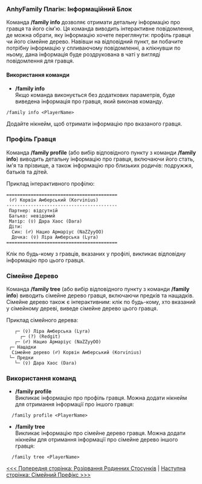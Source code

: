 ### AnhyFamily Плагін: Інформаційний Блок

Команда **/family info** дозволяє отримати детальну інформацію про гравця та його сім'ю. Ця команда виводить інтерактивне повідомлення, де можна обрати, яку інформацію хочете переглянути: профіль гравця чи його сімейне дерево. Навівши на відповідний пункт, ви побачите потрібну інформацію у спливаючому повідомленні, а клікнувши по ньому, дана інформація буде роздрукована в чаті у вигляді повідомлення для гравця.

#### Використання команди

- **/family info**  
  Якщо команда виконується без додаткових параметрів, буде виведена інформація про гравця, який виконав команду.

```
/family info <PlayerName>
```
  Додайте нікнейм, щоб отримати інформацію про вказаного гравця.

### Профіль Гравця

Команда **/family profile** (або вибір відповідного пункту з команди **/family info**) виводить детальну інформацію про гравця, включаючи його стать, ім'я та прізвище, а також інформацію про близьких родичів: подружжя, батьків та дітей.

Приклад інтерактивного профілю:

```
=========================================
 (♂) Корвін Амберський (Korvinius)
-----------------------------------------
 Партнер: відсутній 
 Батько: невідомий 
 Матір: (♀) Дара Хаос (Dara)
 Діти: 
  Син: (♂) Нацио Армаріус (NaZZyyOO)
  Дочка: (♀) Ліра Амберська (Lyra)
=========================================
```

Клік по будь-кому з гравців, вказаних у профілі, викликає відповідну інформацію про цього гравця.

### Сімейне Дерево

Команда **/family tree** (або вибір відповідного пункту з команди **/family info**) виводить сімейне дерево гравця, включаючи предків та нащадків. Сімейне дерево також є інтерактивним: клік по будь-кому, хто вказаний у сімейному дереві, виведе сімейне дерево цього гравця.

Приклад сімейного дерева:

```
   ┌─ (♀) Ліра Амберська (Lyra)
     ┌─ (?) (Redgit)
   ┌─ (♂) Нацио Армаріус (NaZZyyOO)
 ┌─ Нащадки 
  Сімейне дерево (♂) Корвін Амберський (Korvinius)
 └─ Предки 
   └─ (♀) Дара Хаос (Dara)
  ```

### Використання команд

- **/family profile**  
  Викликає інформацію про профіль гравця. Можна додати нікнейм для отримання інформації про іншого гравця:

```
  /family profile <PlayerName>
```

- **/family tree**  
  Викликає інформацію про сімейне дерево гравця. Можна додати нікнейм для отримання інформації про сімейне дерево іншого гравця:

```
  /family tree <PlayerName>
```


[<<< Попередня сторінка: Розірвання Родинних Стосунків](separate.md) | [Наступна сторінка: Сімейний Префікс >>>](prefix.md)